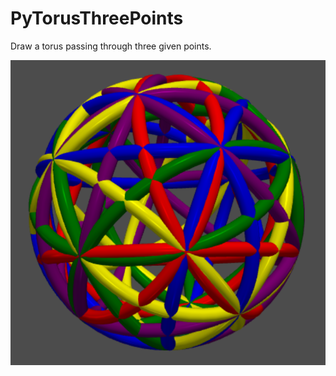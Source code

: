 # PyTorusThreePoints

Draw a torus passing through three given points.

![](https://github.com/stla/PyTorusThreePoints/raw/main/examples/example2.png)
